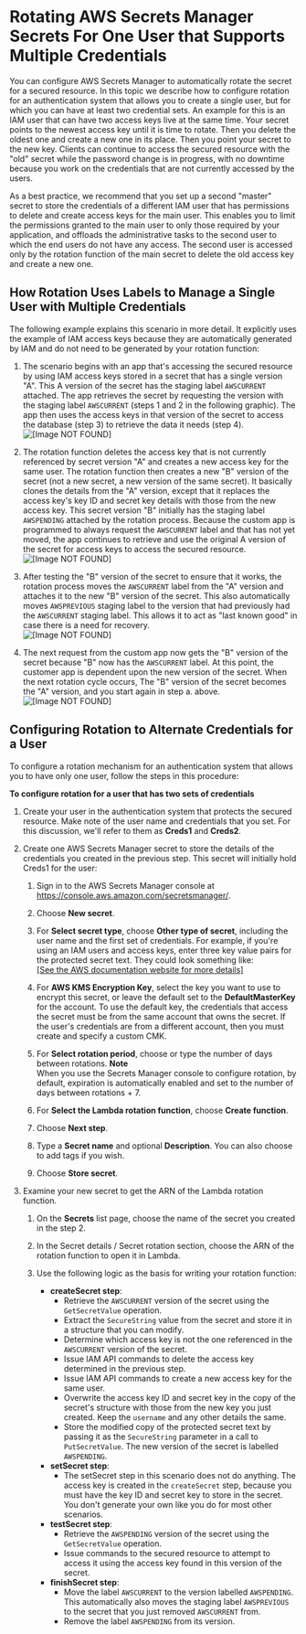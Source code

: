 # Rotating AWS Secrets Manager Secrets For One User that Supports Multiple Credentials<a name="rotating-secrets-one-user-multiple-passwords"></a>

You can configure AWS Secrets Manager to automatically rotate the secret for a secured resource\. In this topic we describe how to configure rotation for an authentication system that allows you to create a single user, but for which you can have at least two credential sets\. An example for this is an IAM user that can have two access keys live at the same time\. Your secret points to the newest access key until it is time to rotate\. Then you delete the oldest one and create a new one in its place\. Then you point your secret to the new key\. Clients can continue to access the secured resource with the "old" secret while the password change is in progress, with no downtime because you work on the credentials that are not currently accessed by the users\.

As a best practice, we recommend that you set up a second "master" secret to store the credentials of a different IAM user that has permissions to delete and create access keys for the main user\. This enables you to limit the permissions granted to the main user to only those required by your application, and offloads the administrative tasks to the second user to which the end users do not have any access\. The second user is accessed only by the rotation function of the main secret to delete the old access key and create a new one\. 

## How Rotation Uses Labels to Manage a Single User with Multiple Credentials<a name="about-labels-one-user-multiple-passwords"></a>

The following example explains this scenario in more detail\. It explicitly uses the example of IAM access keys because they are automatically generated by IAM and do not need to be generated by your rotation function:

1. The scenario begins with an app that's accessing the secured resource by using IAM access keys stored in a secret that has a single version "A"\. This A version of the secret has the staging label `AWSCURRENT` attached\. The app retrieves the secret by requesting the version with the staging label `AWSCURRENT` \(steps 1 and 2 in the following graphic\)\. The app then uses the access keys in that version of the secret to access the database \(step 3\) to retrieve the data it needs \(step 4\)\.  
![\[Image NOT FOUND\]](http://docs.aws.amazon.com/secretsmanager/latest/userguide/images/secret-rotate-1a.png)

1. The rotation function deletes the access key that is not currently referenced by secret version "A" and creates a new access key for the same user\. The rotation function then creates a new "B" version of the secret \(not a new secret, a new version of the same secret\)\. It basically clones the details from the "A" version, except that it replaces the access key's key ID and secret key details with those from the new access key\. This secret version "B" initially has the staging label `AWSPENDING` attached by the rotation process\. Because the custom app is programmed to always request the `AWSCURRENT` label and that has not yet moved, the app continues to retrieve and use the original A version of the secret for access keys to access the secured resource\.   
![\[Image NOT FOUND\]](http://docs.aws.amazon.com/secretsmanager/latest/userguide/images/secret-rotate-1b.png)

1. After testing the "B" version of the secret to ensure that it works, the rotation process moves the `AWSCURRENT` label from the "A" version and attaches it to the new "B" version of the secret\. This also automatically moves `AWSPREVIOUS` staging label to the version that had previously had the `AWSCURRENT` staging label\. This allows it to act as "last known good" in case there is a need for recovery\.  
![\[Image NOT FOUND\]](http://docs.aws.amazon.com/secretsmanager/latest/userguide/images/secret-rotate-1c.png)

1. The next request from the custom app now gets the "B" version of the secret because "B" now has the `AWSCURRENT` label\. At this point, the customer app is dependent upon the new version of the secret\. When the next rotation cycle occurs, The "B" version of the secret becomes the "A" version, and you start again in step a\. above\.  
![\[Image NOT FOUND\]](http://docs.aws.amazon.com/secretsmanager/latest/userguide/images/secret-rotate-1d.png)

## Configuring Rotation to Alternate Credentials for a User<a name="configure-rotating-password-only"></a>

To configure a rotation mechanism for an authentication system that allows you to have only one user, follow the steps in this procedure:

**To configure rotation for a user that has two sets of credentials**

1. Create your user in the authentication system that protects the secured resource\. Make note of the user name and credentials that you set\. For this discussion, we'll refer to them as **Creds1** and **Creds2**\.

1. Create one AWS Secrets Manager secret to store the details of the credentials you created in the previous step\. This secret will initially hold Creds1 for the user:

   1. Sign in to the AWS Secrets Manager console at [https://console\.aws\.amazon\.com/secretsmanager/](https://console.aws.amazon.com/secretsmanager/)\.

   1. Choose **New secret**\.

   1. For **Select secret type**, choose **Other type of secret**, including the user name and the first set of credentials\. For example, if you're using an IAM users and access keys, enter three key value pairs for the protected secret text\. They could look something like:    
[\[See the AWS documentation website for more details\]](http://docs.aws.amazon.com/secretsmanager/latest/userguide/rotating-secrets-one-user-multiple-passwords.html)

   1. For **AWS KMS Encryption Key**, select the key you want to use to encrypt this secret, or leave the default set to the **DefaultMasterKey** for the account\. To use the default key, the credentials that access the secret must be from the same account that owns the secret\. If the user's credentials are from a different account, then you must create and specify a custom CMK\.

   1. For **Select rotation period**, choose or type the number of days between rotations\.
**Note**  
When you use the Secrets Manager console to configure rotation, by default, expiration is automatically enabled and set to the number of days between rotations \+ 7\. 

   1. For **Select the Lambda rotation function**, choose **Create function**\.

   1. Choose **Next step**\.

   1. Type a **Secret name** and optional **Description**\. You can also choose to add tags if you wish\.

   1. Choose **Store secret**\.

1. Examine your new secret to get the ARN of the Lambda rotation function\.

   1. On the **Secrets** list page, choose the name of the secret you created in the step 2\.

   1. In the Secret details / Secret rotation section, choose the ARN of the rotation function to open it in Lambda\.

   1. Use the following logic as the basis for writing your rotation function:
      + **createSecret step**:
        + Retrieve the `AWSCURRENT` version of the secret using the `GetSecretValue` operation\.
        + Extract the `SecureString` value from the secret and store it in a structure that you can modify\.
        + Determine which access key is not the one referenced in the `AWSCURRENT` version of the secret\.
        + Issue IAM API commands to delete the access key determined in the previous step\.
        + Issue IAM API commands to create a new access key for the same user\.
        + Overwrite the access key ID and secret key in the copy of the secret's structure with those from the new key you just created\. Keep the `username` and any other details the same\.
        + Store the modified copy of the protected secret text by passing it as the `SecureString` parameter in a call to `PutSecretValue`\. The new version of the secret is labelled `AWSPENDING`\.
      + **setSecret step**:
        + The setSecret step in this scenario does not do anything\. The access key is created in the `createSecret` step, because you must have the key ID and secret key to store in the secret\. You don't generate your own like you do for most other scenarios\.
      + **testSecret step**:
        + Retrieve the `AWSPENDING` version of the secret using the `GetSecretValue` operation\.
        + Issue commands to the secured resource to attempt to access it using the access key found in this version of the secret\.
      + **finishSecret step**:
        + Move the label `AWSCURRENT` to the version labelled `AWSPENDING`\. This automatically also moves the staging label `AWSPREVIOUS` to the secret that you just removed `AWSCURRENT` from\.
        + Remove the label `AWSPENDING` from its version\.